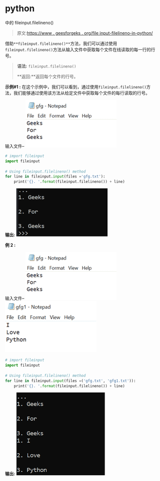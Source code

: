 # python

中的 fileinput.filelineno()

> 原文:[https://www . geesforgeks . org/file input-filelineno-in-python/](https://www.geeksforgeeks.org/fileinput-filelineno-in-python/)

借助`**fileinput.filelineno()**`方法，我们可以通过使用`fileinput.filelineno()`方法从输入文件中获取每个文件在线读取的每一行的行号。

> **语法:** `fileinput.filelineno()`
> 
> **返回:**返回每个文件的行号。

**示例#1 :**
在这个示例中，我们可以看到，通过使用`fileinput.filelineno()`方法，我们能够通过使用该方法从给定文件中获取每个文件的每行读取的行号。

输入文件–
![](img/e7034e25fe30e200e8ecdfede5b78620.png)

```py
# import fileinput
import fileinput

# Using fileinput.filelineno() method
for line in fileinput.input(files ='gfg.txt'):
    print('{}. '.format(fileinput.filelineno()) + line)
```

**输出:**
![](img/12031b48adb920eccb5c70f89970092a.png)

**例 2 :**

输入文件–
![](img/e7034e25fe30e200e8ecdfede5b78620.png)![](img/d98f03452927aa0a099f5712ecc2f727.png)

```py
# import fileinput
import fileinput

# Using fileinput.filelineno() method
for line in fileinput.input(files =('gfg.txt', 'gfg1.txt')):
    print('{}. '.format(fileinput.filelineno()) + line)
```

**输出:**
![](img/fa536cdcf4cbee0b7b14b07639c724b2.png)